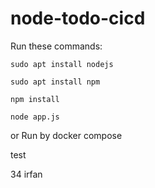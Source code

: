 # node-todo-cicd

Run these commands:


`sudo apt install nodejs`


`sudo apt install npm`


`npm install`

`node app.js`

or Run by docker compose

test

34
irfan
